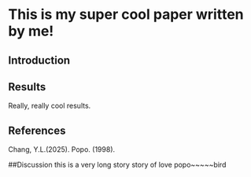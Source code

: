 # This is my super cool paper written by me!

## Introduction

## Results

Really, really cool results.


## References
Chang, Y.L.(2025).
Popo. (1998).


##Discussion
this is a very long story story of love popo~~~~~bird
